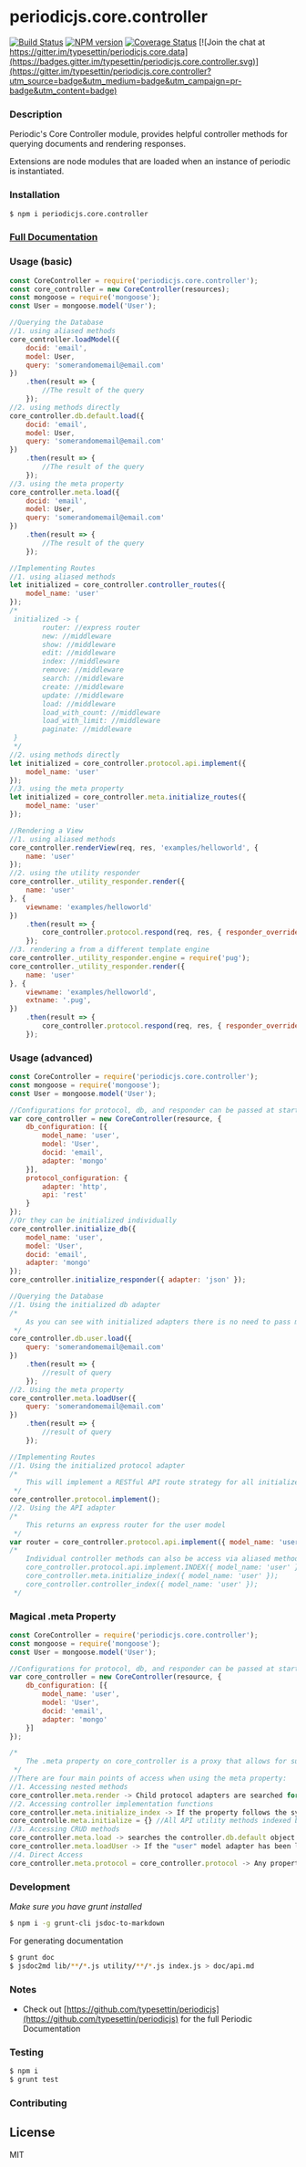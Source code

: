 # periodicjs.core.controller
[![Build Status](https://travis-ci.org/typesettin/periodicjs.core.controller.svg?branch=master)](https://travis-ci.org/typesettin/periodicjs.core.controller) [![NPM version](https://badge.fury.io/js/periodicjs.core.controller.svg)](http://badge.fury.io/js/periodicjs.core.controller) [![Coverage Status](https://coveralls.io/repos/github/typesettin/periodicjs.core.controller/badge.svg?branch=master)](https://coveralls.io/github/typesettin/periodicjs.core.controller?branch=master)  [![Join the chat at https://gitter.im/typesettin/periodicjs.core.data](https://badges.gitter.im/typesettin/periodicjs.core.controller.svg)](https://gitter.im/typesettin/periodicjs.core.controller?utm_source=badge&utm_medium=badge&utm_campaign=pr-badge&utm_content=badge)

### Description
Periodic's Core Controller module, provides helpful controller methods for querying documents and rendering responses.

Extensions are node modules that are loaded when an instance of periodic is instantiated.

### Installation
```sh
$ npm i periodicjs.core.controller
```

### [Full Documentation](https://github.com/typesettin/periodicjs.core.controller/blob/master/doc/api.md)

### Usage (basic)
```javascript
const CoreController = require('periodicjs.core.controller');
const core_controller = new CoreController(resources);
const mongoose = require('mongoose');
const User = mongoose.model('User');

//Querying the Database
//1. using aliased methods
core_controller.loadModel({
	docid: 'email',
	model: User,
	query: 'somerandomemail@email.com'
})
	.then(result => {
		//The result of the query
	});
//2. using methods directly
core_controller.db.default.load({
	docid: 'email',
	model: User,
	query: 'somerandomemail@email.com'
})
	.then(result => {
		//The result of the query
	});
//3. using the meta property
core_controller.meta.load({
	docid: 'email',
	model: User,
	query: 'somerandomemail@email.com'
})
	.then(result => {
		//The result of the query
	});

//Implementing Routes
//1. using aliased methods
let initialized = core_controller.controller_routes({
	model_name: 'user'
});
/*
 initialized -> {
 		router: //express router
 		new: //middleware
		show: //middleware
		edit: //middleware
		index: //middleware
		remove: //middleware
		search: //middleware
		create: //middleware
		update: //middleware
		load: //middleware
		load_with_count: //middleware
		load_with_limit: //middleware
		paginate: //middleware
 }
 */
//2. using methods directly
let initialized = core_controller.protocol.api.implement({
	model_name: 'user'
});
//3. using the meta property
let initialized = core_controller.meta.initialize_routes({
	model_name: 'user'
});

//Rendering a View
//1. using aliased methods
core_controller.renderView(req, res, 'examples/helloworld', {
	name: 'user'
});
//2. using the utility responder
core_controller._utility_responder.render({
	name: 'user'
}, {
	viewname: 'examples/helloworld'
})
	.then(result => {
		core_controller.protocol.respond(req, res, { responder_override: result });
	});
//3. rendering a from a different template engine
core_controller._utility_responder.engine = require('pug');
core_controller._utility_responder.render({
	name: 'user'
}, {
	viewname: 'examples/helloworld',
	extname: '.pug',
})
	.then(result => {
		core_controller.protocol.respond(req, res, { responder_override: result });
	});
```
### Usage (advanced)
```javascript
const CoreController = require('periodicjs.core.controller');
const mongoose = require('mongoose');
const User = mongoose.model('User');

//Configurations for protocol, db, and responder can be passed at startup
var core_controller = new CoreController(resource, {
	db_configuration: [{
		model_name: 'user',
		model: 'User',
		docid: 'email',
		adapter: 'mongo'
	}],
	protocol_configuration: {
		adapter: 'http',
		api: 'rest'
	}
});
//Or they can be initialized individually
core_controller.initialize_db({
	model_name: 'user',
	model: 'User',
	docid: 'email',
	adapter: 'mongo'
});
core_controller.initialize_responder({ adapter: 'json' });

//Querying the Database
//1. Using the initialized db adapter
/*
	As you can see with initialized adapters there is no need to pass model, model_name or other generically required options
 */
core_controller.db.user.load({
	query: 'somerandomemail@email.com'
})
	.then(result => {
		//result of query
	});
//2. Using the meta property
core_controller.meta.loadUser({
	query: 'somerandomemail@email.com'
})
	.then(result => {
		//result of query
	});

//Implementing Routes
//1. Using the initialized protocol adapter
/*
	This will implement a RESTful API route strategy for all initialized db adapters. You can access the initialized router at core_controller.protocol.router;
 */
core_controller.protocol.implement();
//2. Using the API adapter
/*
	This returns an express router for the user model
 */
var router = core_controller.protocol.api.implement({ model_name: 'user' });
/*
 	Individual controller methods can also be access via aliased methods, the meta property and the api adapter:
 	core_controller.protocol.api.implement.INDEX({ model_name: 'user' });
 	core_controller.meta.initialize_index({ model_name: 'user' });
 	core_controller.controller_index({ model_name: 'user' });
 */

```
### Magical .meta Property
```javascript
const CoreController = require('periodicjs.core.controller');
const mongoose = require('mongoose');
const User = mongoose.model('User');

//Configurations for protocol, db, and responder can be passed at startup
var core_controller = new CoreController(resource, {
	db_configuration: [{
		model_name: 'user',
		model: 'User',
		docid: 'email',
		adapter: 'mongo'
	}]
});

/*
	The .meta property on core_controller is a proxy that allows for sudo-aliasing of methods for easier access to methods nested in child objects
 */
//There are four main points of access when using the meta property:
//1. Accessing nested methods
core_controller.meta.render -> Child protocol adapters are searched for the .render method and if it is found a bound copy of the function is returned
//2. Accessing controller implementation functions
core_controller.meta.initialize_index -> If the property follows the syntax "initialize" + "_" + keyword representing controller implementation ie. new, index, edit a bound copy of the api adapter utility method will be returned
core_controlle.meta.initialize = {} //All API utility methods indexed by method name
//3. Accessing CRUD methods
core_controller.meta.load -> searches the controller.db.default object for a .load method and returns it
core_controller.meta.loadUser -> If the "user" model adapter has been loaded sudo-aliased methods are available ie. loadUser, createUser, updateUser
//4. Direct Access
core_controller.meta.protocol = core_controller.protocol -> Any properties that exist on core_controller are also accessible from the meta property

```
### Development
*Make sure you have grunt installed*
```sh
$ npm i -g grunt-cli jsdoc-to-markdown
```

For generating documentation
```sh
$ grunt doc
$ jsdoc2md lib/**/*.js utility/**/*.js index.js > doc/api.md
```
### Notes
* Check out [https://github.com/typesettin/periodicjs](https://github.com/typesettin/periodicjs) for the full Periodic Documentation

### Testing
```sh
$ npm i
$ grunt test
```
### Contributing
License
----

MIT
